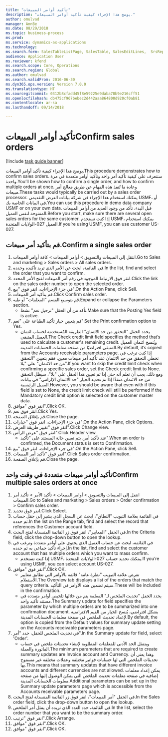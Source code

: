 ```yaml
--- 
title: "تأكيد أوامر المبيعات"
description: "يوضح هذا الإجراء كيفية تأكيد أوامر المبيعات."
author: omulvad
manager: AnnBe
ms.date: 08/29/2018
ms.topic: business-process
ms.prod: 
ms.service: dynamics-ax-applications
ms.technology: 
ms.search.form: SalesTableListPage, SalesTable, SalesEditLines,  SrsReportViewerForm, CustConfirmJournal, SysQueryForm, SysQueryFieldLookUp, SysLookup, SalesParmIdLookup
audience: Application User
ms.reviewer: kfend
ms.search.scope: Core, Operations
ms.search.region: Global
ms.author: omulvad
ms.search.validFrom: 2016-06-30
ms.dyn365.ops.version: Version 7.0.0
ms.translationtype: HT
ms.sourcegitcommit: 0312b8cfadd45f8e59225e9daba78b9e216cff51
ms.openlocfilehash: db475cf967bebec2d442aaa864800d920cf0ab81
ms.contentlocale: ar-sa
ms.lasthandoff: 09/14/2018

---
```

# <a name="confirm-sales-orders"></a><span data-ttu-id="3e50f-103">تأكيد أوامر المبيعات</span><span class="sxs-lookup"><span data-stu-id="3e50f-103">Confirm sales orders</span></span>

[!include [task guide banner](../../includes/task-guide-banner.md)]

<span data-ttu-id="3e50f-104">يوضح هذا الإجراء كيفية تأكيد أوامر المبيعات.</span><span class="sxs-lookup"><span data-stu-id="3e50f-104">This procedure demonstrates how to confirm sales orders.</span></span> <span data-ttu-id="3e50f-105">ستتعرف على كيفية تأكيد أمر واحد وتأكيد أوامر متعددة في مرة واحدة.</span><span class="sxs-lookup"><span data-stu-id="3e50f-105">You’ll be shown how to confirm a single order, and how to confirm multiple orders at once.</span></span> <span data-ttu-id="3e50f-106">وعادة ما تُنفذ هذه المهام عن طريق معالج أمر مبيعات.</span><span class="sxs-lookup"><span data-stu-id="3e50f-106">These tasks would typically be carried out by a sales order processor.</span></span> <span data-ttu-id="3e50f-107">يمكنك استخدام هذا الإجراء في شركة بيانات العرض التقديمي USMF، أو في البيانات الخاصة بك.</span><span class="sxs-lookup"><span data-stu-id="3e50f-107">You can use this procedure in demo data company USMF or on your own data.</span></span> <span data-ttu-id="3e50f-108">قبل البدء، تأكد من وجود العديد من أوامر المبيعات المفتوحة لنفس العميل.</span><span class="sxs-lookup"><span data-stu-id="3e50f-108">Before you start, make sure there are several open sales orders for the same customer.</span></span> <span data-ttu-id="3e50f-109">إذا كنت تستخدم USMF، يمكنك استخدام العميل 027-الولايات المتحدة.</span><span class="sxs-lookup"><span data-stu-id="3e50f-109">If you’re using USMF, you can use customer US-027.</span></span>


## <a name="confirm-a-single-sales-order"></a><span data-ttu-id="3e50f-110">قم بتأكيد أمر مبيعات.</span><span class="sxs-lookup"><span data-stu-id="3e50f-110">Confirm a single sales order</span></span>
1. <span data-ttu-id="3e50f-111">انتقل إلى المبيعات والتسويق > أوامر المبيعات > كافة أوامر المبيعات.</span><span class="sxs-lookup"><span data-stu-id="3e50f-111">Go to Sales and marketing > Sales orders > All sales orders.</span></span>
2. <span data-ttu-id="3e50f-112">في القائمة، ابحث عن الأمر الذي تريد تأكيده وحدده.</span><span class="sxs-lookup"><span data-stu-id="3e50f-112">In the list, find and select the order that you want to confirm.</span></span>
3. <span data-ttu-id="3e50f-113">انقر فوق الارتباط الموجود في رقم أمر المبيعات لفتح الأمر المحدد.</span><span class="sxs-lookup"><span data-stu-id="3e50f-113">Click the link on the sales order number to open the selected order.</span></span>
4. <span data-ttu-id="3e50f-114">في جزء الإجراءات، انقر فوق "بيع‬".</span><span class="sxs-lookup"><span data-stu-id="3e50f-114">On the Action Pane, click Sell.</span></span>
5. <span data-ttu-id="3e50f-115">قم بتأكيد أمر المبيعات.</span><span class="sxs-lookup"><span data-stu-id="3e50f-115">Click Confirm sales order.</span></span>
6. <span data-ttu-id="3e50f-116">قم بتوسيع القسم "المعلمات" أو طيه.</span><span class="sxs-lookup"><span data-stu-id="3e50f-116">Expand or collapse the Parameters section.</span></span>
    * <span data-ttu-id="3e50f-117">تأكد من أن الحقل "ترحيل نعم" نشط.</span><span class="sxs-lookup"><span data-stu-id="3e50f-117">Make sure that the Posting Yes field is active.</span></span>  
7. <span data-ttu-id="3e50f-118">قم بتعيين خيار تأكيد الطباعة على "نعم".</span><span class="sxs-lookup"><span data-stu-id="3e50f-118">Set the Print confirmation option to Yes.</span></span>
    * <span data-ttu-id="3e50f-119">يحدد الحقل "التحقق من حد الائتمان" الطريقة المُستخدمة لحساب ائتمان العميل المتبقي.</span><span class="sxs-lookup"><span data-stu-id="3e50f-119">The Check credit limit field specifies the method that’s used to calculate a customer's remaining credit.</span></span> <span data-ttu-id="3e50f-120">ويُنسخ ائتمان العميل المتبقي افتراضيًا من صفحة معلمات الحسابات المدينة.</span><span class="sxs-lookup"><span data-stu-id="3e50f-120">By default, it’s copied from the Accounts receivable parameters page.</span></span> <span data-ttu-id="3e50f-121">إذا كنت ترغب في تخطي التحقق من حد الائتمان عند تأكيد أمر مبيعات معين، فقم بتعيين "التحقق من حد الائتمان" على "بلا".</span><span class="sxs-lookup"><span data-stu-id="3e50f-121">If you want to skip the credit limit check when confirming a specific sales order, set the Check credit limit to None.</span></span> <span data-ttu-id="3e50f-122">ومع ذلك، يجب أن تعلم أنه حتى إذا تم تعيين هذا الحقل على "بلا"، سيظل التحقق من حد الائتمان منفذًا إذا تم تحديد الخيار "حد الائتمان الإلزامي" في بيانات العميل الرئيسية.</span><span class="sxs-lookup"><span data-stu-id="3e50f-122">However, you should be aware that even with if this field is set to None, the credit limit check will still be performed if the Mandatory credit limit option is selected on the customer master data.</span></span>  
8. <span data-ttu-id="3e50f-123">انقر فوق "موافق".</span><span class="sxs-lookup"><span data-stu-id="3e50f-123">Click OK.</span></span>
9. <span data-ttu-id="3e50f-124">انقر فوق نعم.</span><span class="sxs-lookup"><span data-stu-id="3e50f-124">Click Yes.</span></span>
10. <span data-ttu-id="3e50f-125">قم بإغلاق الصفحة.</span><span class="sxs-lookup"><span data-stu-id="3e50f-125">Close the page.</span></span>
11. <span data-ttu-id="3e50f-126">في جزء الإجراءات، انقر فوق "خيارات".</span><span class="sxs-lookup"><span data-stu-id="3e50f-126">On the Action Pane, click Options.</span></span>
12. <span data-ttu-id="3e50f-127">انقر فوق "تغيير طريقة العرض‬".</span><span class="sxs-lookup"><span data-stu-id="3e50f-127">Click Change view.</span></span>
13. <span data-ttu-id="3e50f-128">انقر فوق "عرض الرأس".</span><span class="sxs-lookup"><span data-stu-id="3e50f-128">Click Header view.</span></span>
    * <span data-ttu-id="3e50f-129">عند تأكيد أمر، يتم تعيين حالة المستند على "تأكيد".</span><span class="sxs-lookup"><span data-stu-id="3e50f-129">When an order is confirmed, the Document status is set to Confirmation.</span></span>  
14. <span data-ttu-id="3e50f-130">في جزء الإجراءات، انقر فوق "بيع‬".</span><span class="sxs-lookup"><span data-stu-id="3e50f-130">On the Action Pane, click Sell.</span></span>
15. <span data-ttu-id="3e50f-131">انقر فوق "تأكيد أمر المبيعات".</span><span class="sxs-lookup"><span data-stu-id="3e50f-131">Click Sales order confirmation.</span></span>
16. <span data-ttu-id="3e50f-132">قم بإغلاق الصفحة.</span><span class="sxs-lookup"><span data-stu-id="3e50f-132">Close the page.</span></span>

## <a name="confirm-multiple-sales-orders-at-once"></a><span data-ttu-id="3e50f-133">تأكيد أوامر مبيعات متعددة في وقت واحد</span><span class="sxs-lookup"><span data-stu-id="3e50f-133">Confirm multiple sales orders at once</span></span>
1. <span data-ttu-id="3e50f-134">انتقل إلى المبيعات والتسويق > أوامر المبيعات > تأكيد الأمر > تأكيد أمر المبيعات.</span><span class="sxs-lookup"><span data-stu-id="3e50f-134">Go to Sales and marketing > Sales orders > Order confirmation > Confirm sales order.</span></span>
2. <span data-ttu-id="3e50f-135">انقر فوق تحديد.</span><span class="sxs-lookup"><span data-stu-id="3e50f-135">Click Select.</span></span>
3. <span data-ttu-id="3e50f-136">في القائمة بعلامة التبويب "النطاق"، ابحث عن السجل الذي يشير إلى حقل حساب ثم حدده.</span><span class="sxs-lookup"><span data-stu-id="3e50f-136">In the list on the Range tab, find and select the record that references the Customer account field.</span></span>
4. <span data-ttu-id="3e50f-137">في الحقل "المعايير"، انقر فوق زر القائمة المنسدلة لفتح البحث.</span><span class="sxs-lookup"><span data-stu-id="3e50f-137">In the Criteria field, click the drop-down button to open the lookup.</span></span>
5. <span data-ttu-id="3e50f-138">في القائمة، ابحث عن حساب العميل الذي يحتوي على أوامر متعددة وترغب في إجراء تأكيد جماعي به ثم حدده.</span><span class="sxs-lookup"><span data-stu-id="3e50f-138">In the list, find and select the customer account that has multiple orders which you want to mass confirm.</span></span>
    * <span data-ttu-id="3e50f-139">إذا كنت تستخدم USMF، يمكنك تحديد حساب 027-الولايات المتحدة.</span><span class="sxs-lookup"><span data-stu-id="3e50f-139">If you’re using USMF, you can select account US-027.</span></span>  
6. <span data-ttu-id="3e50f-140">انقر فوق "موافق".</span><span class="sxs-lookup"><span data-stu-id="3e50f-140">Click OK.</span></span>
    * <span data-ttu-id="3e50f-141">تعرض علامة التبويب "نظرة عامة" قائمة بالأوامر التي تطابق معايير الاستعلام.</span><span class="sxs-lookup"><span data-stu-id="3e50f-141">The Overview tab displays a list of the orders that match the query criteria.</span></span> <span data-ttu-id="3e50f-142">سيتم تضمين هذه الأوامر في التأكيد.</span><span class="sxs-lookup"><span data-stu-id="3e50f-142">These will be included in the confirmation.</span></span>  
    * <span data-ttu-id="3e50f-143">يحدد الحقل "تحديث الملخص لـ" المعلمة يتم من خلالها تلخيص أوامر متعددة في مستند تأكيد واحد.</span><span class="sxs-lookup"><span data-stu-id="3e50f-143">The Summary update for field specifies the parameter by which multiple orders are to be summarized into one confirmation document.</span></span> <span data-ttu-id="3e50f-144">بشكل افتراضي، يُنسخ الخيار من القيم الافتراضية لإعداد تحديث الملخص في صفحة معلمات الحسابات المدينة.</span><span class="sxs-lookup"><span data-stu-id="3e50f-144">By default, the option is copied from the Default values for summary update setting on the Accounts receivable parameters page.</span></span>  
7. <span data-ttu-id="3e50f-145">في تحديث الملخص للحقل، حدد "أمر".</span><span class="sxs-lookup"><span data-stu-id="3e50f-145">In the Summary update for field, select 'Order'.</span></span>
    * <span data-ttu-id="3e50f-146">ويتمثل الحد الأدنى للمعلمات المطلوبة لإنشاء تحديثات ملخص في حساب الفاتورة والعملة.</span><span class="sxs-lookup"><span data-stu-id="3e50f-146">The minimum parameters that are required to create summary updates are Invoice account and Currency.</span></span> <span data-ttu-id="3e50f-147">وهذا يعني أن تحديثات الملخص التي لها حسابات فواتير مختلفة وعملات مختلفة غير مسموح بها.</span><span class="sxs-lookup"><span data-stu-id="3e50f-147">This means that summary updates that have different invoice accounts and different currencies are not allowed.</span></span> <span data-ttu-id="3e50f-148">يمكن إعداد معلمات إضافية في صفحة معلمات تحديث الملخص التي يمكن الوصول إليها من صفحة معلومات الحسابات المدينة.</span><span class="sxs-lookup"><span data-stu-id="3e50f-148">Additional parameters can be set up in the Summary update parameters page which is accessible from the Accounts receivable parameters page.</span></span>  
8. <span data-ttu-id="3e50f-149">في الحقل "أمر المبيعات"، انقر فوق زر القائمة المنسدلة لفتح البحث.</span><span class="sxs-lookup"><span data-stu-id="3e50f-149">In the Sales order field, click the drop-down button to open the lookup.</span></span>
9. <span data-ttu-id="3e50f-150">في القائمة، حدد العدد الذي تريده أن يمثل أمر الملخص.</span><span class="sxs-lookup"><span data-stu-id="3e50f-150">In the list, select the order number that you want to be the summary order.</span></span>
10. <span data-ttu-id="3e50f-151">انقر فوق "ترتيب".</span><span class="sxs-lookup"><span data-stu-id="3e50f-151">Click Arrange.</span></span>
11. <span data-ttu-id="3e50f-152">انقر فوق "موافق".</span><span class="sxs-lookup"><span data-stu-id="3e50f-152">Click OK.</span></span>
12. <span data-ttu-id="3e50f-153">انقر فوق "موافق".</span><span class="sxs-lookup"><span data-stu-id="3e50f-153">Click OK.</span></span>


